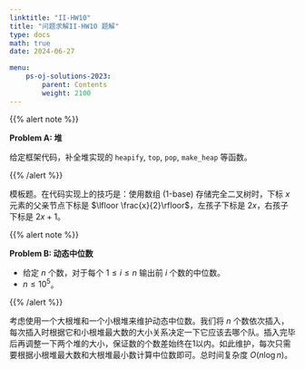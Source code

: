 ```yaml
---
linktitle: "II-HW10"
title: "问题求解II-HW10 题解"
type: docs
math: true
date: 2024-06-27

menu:
    ps-oj-solutions-2023:
        parent: Contents
        weight: 2100
---
```


{{% alert note %}}

**Problem A: 堆**

给定框架代码，补全堆实现的 `heapify`, `top`, `pop`, `make_heap` 等函数。

{{% /alert %}}

模板题。在代码实现上的技巧是：使用数组 (1-base) 存储完全二叉树时，下标 $x$ 元素的父亲节点下标是 $\lfloor \frac{x}{2}\rfloor$，左孩子下标是 $2x$，右孩子下标是 $2x+1$。

{{% alert note %}}

**Problem B: 动态中位数**

* 给定 $n$ 个数，对于每个 $1\leq i\leq n$ 输出前 $i$ 个数的中位数。
* $n\leq 10^5$。

{{% /alert %}}

考虑使用一个大根堆和一个小根堆来维护动态中位数。我们将 $n$ 个数依次插入，每次插入时根据它和小根堆最大数的大小关系决定一下它应该去哪个队。插入完毕后再调整一下两个堆的大小，保证数的个数差始终在1以内。如此维护，每次只需要根据小根堆最大数和大根堆最小数计算中位数即可。总时间复杂度 $O(n\log n)$。
